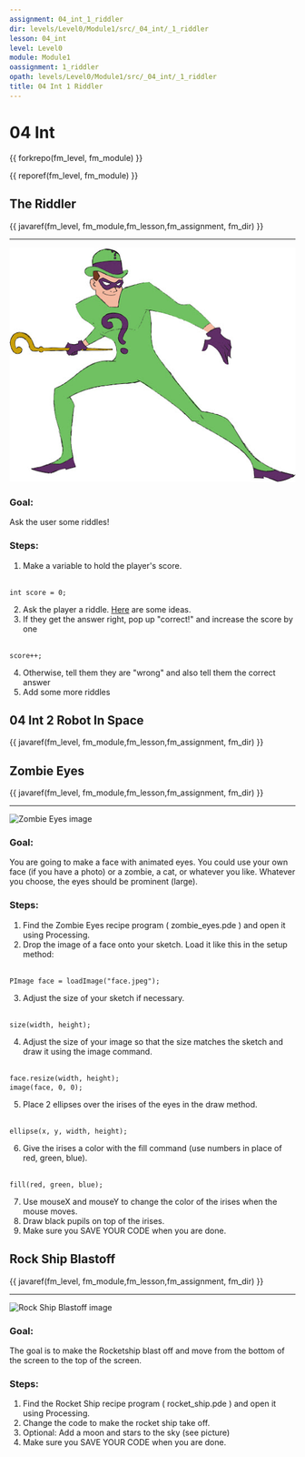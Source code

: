 ```yaml
---
assignment: 04_int_1_riddler
dir: levels/Level0/Module1/src/_04_int/_1_riddler
lesson: 04_int
level: Level0
module: Module1
oassignment: 1_riddler
opath: levels/Level0/Module1/src/_04_int/_1_riddler
title: 04 Int 1 Riddler
---
```

# 04 Int

{{ forkrepo(fm_level, fm_module) }}

{{ reporef(fm_level, fm_module) }}






## The Riddler

{{ javaref(fm_level, fm_module,fm_lesson,fm_assignment, fm_dir) }}


<hr/>
<img src="./riddler.jpg"/>

### Goal:

Ask the user some riddles!

### Steps:

1. Make a variable to hold the player's score.
```

int score = 0;
```
2. Ask the player a riddle. [Here](http://brainden.com/logic-riddles.htm) are some ideas.
3. If they get the answer right, pop up "correct!" and increase the score by one
```

score++;
```
4. Otherwise, tell them they are "wrong" and also tell them the correct answer
5. Add some more riddles


## 04 Int 2 Robot In Space

{{ javaref(fm_level, fm_module,fm_lesson,fm_assignment, fm_dir) }}



## Zombie Eyes

{{ javaref(fm_level, fm_module,fm_lesson,fm_assignment, fm_dir) }}


<hr/>
<img alt="Zombie Eyes image" src="http://level0.jointheleague.org/modules/Mod1Recipes/images/zombieEyes.png       "/>

### Goal:

You are going to make a face with animated eyes. You could use your own face (if you have a photo) or a zombie, a cat, or whatever you like. Whatever you choose, the eyes should be prominent (large).

### Steps:

1. Find the Zombie Eyes recipe program ( zombie_eyes.pde ) and open it using Processing.
2. Drop the image of a face onto your sketch. Load it like this in the setup method:
```

PImage face = loadImage("face.jpeg");
```
3. Adjust the size of your sketch if necessary.
```

size(width, height);
```
4. Adjust the size of your image so that the size matches the sketch and draw it using the image command.
```

face.resize(width, height);
image(face, 0, 0);
```
5. Place 2 ellipses over the irises of the eyes in the draw method.
```

ellipse(x, y, width, height);
```
6. Give the irises a color with the fill command (use numbers in place of red, green, blue).
```

fill(red, green, blue);
```
7. Use mouseX and mouseY to change the color of the irises when the mouse moves.
8. Draw black pupils on top of the irises.
9. Make sure you SAVE YOUR CODE when you are done.




## Rock Ship Blastoff

{{ javaref(fm_level, fm_module,fm_lesson,fm_assignment, fm_dir) }}


<hr/>
<img alt="Rock Ship Blastoff image" src="http://level0.jointheleague.org/modules/Mod1Recipes/images/rocketship.png "/>

### Goal:

The goal is to make the Rocketship blast off and move from the bottom of the screen to the top of the screen.

### Steps:

1. Find the Rocket Ship recipe program ( rocket_ship.pde ) and open it using Processing.
2. Change the code to make the rocket ship take off.
3. Optional: Add a moon and stars to the sky (see picture)
4. Make sure you SAVE YOUR CODE when you are done.


